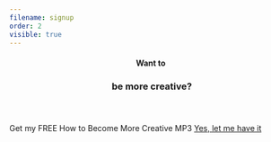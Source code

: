 ```yaml
---
filename: signup
order: 2
visible: true
---
```

<header>
<h4>Want to</h4>
<h3>&nbsp;be more creative?</h3>
</header>

Get my FREE How to Become More Creative MP3
<a class="cta" href="/signup/main">Yes, let me have it</a>

